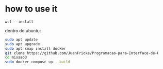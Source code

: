 # how to use it


```
wsl --install

```

dentro do ubuntu:
```bash
sudo apt update
sudo apt upgrade
sudo apt snap install docker
git clone https://github.com/JuanFricke/Programacao-para-Interface-de-Usuario.git
cd missao3
sudo docker-compose up --build
```
